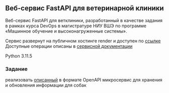 ## Веб-сервис FastAPI для ветеринарной клиники

Веб-сервис FastAPI для ветклиники, разработанный в качестве задания в рамках курса DevOps в магистратуре НИУ ВШЭ по программе «Машинное обучение и высоконагруженные системы».

Сервис развернут на публичном хостинге render и доступен по [ссылке](https://vet-clinic-fastapi-service.onrender.com)
Доступные операции описаны в [сервисной документации](https://vet-clinic-fastapi-service.onrender.com/docs)

Python 3.11.5 
 

### Задание
реализовать [описанный](https://drive.google.com/file/d/1qtHEGCl2gpLxOR7CJPOC40tHp4hwYL5_/view) в формате OpenAPI микросервис для хранения и обновления информации для собак



